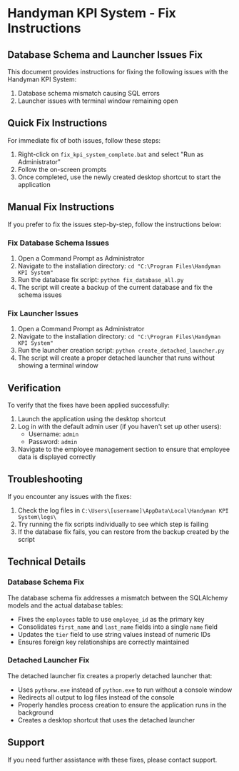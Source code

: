 # Handyman KPI System - Fix Instructions

## Database Schema and Launcher Issues Fix

This document provides instructions for fixing the following issues with the Handyman KPI System:

1. Database schema mismatch causing SQL errors
2. Launcher issues with terminal window remaining open

## Quick Fix Instructions

For immediate fix of both issues, follow these steps:

1. Right-click on `fix_kpi_system_complete.bat` and select "Run as Administrator"
2. Follow the on-screen prompts
3. Once completed, use the newly created desktop shortcut to start the application

## Manual Fix Instructions

If you prefer to fix the issues step-by-step, follow the instructions below:

### Fix Database Schema Issues

1. Open a Command Prompt as Administrator
2. Navigate to the installation directory: `cd "C:\Program Files\Handyman KPI System"`
3. Run the database fix script: `python fix_database_all.py`
4. The script will create a backup of the current database and fix the schema issues

### Fix Launcher Issues

1. Open a Command Prompt as Administrator
2. Navigate to the installation directory: `cd "C:\Program Files\Handyman KPI System"`
3. Run the launcher creation script: `python create_detached_launcher.py`
4. The script will create a proper detached launcher that runs without showing a terminal window

## Verification

To verify that the fixes have been applied successfully:

1. Launch the application using the desktop shortcut
2. Log in with the default admin user (if you haven't set up other users):
   - Username: `admin`
   - Password: `admin`
3. Navigate to the employee management section to ensure that employee data is displayed correctly

## Troubleshooting

If you encounter any issues with the fixes:

1. Check the log files in `C:\Users\[username]\AppData\Local\Handyman KPI System\logs\`
2. Try running the fix scripts individually to see which step is failing
3. If the database fix fails, you can restore from the backup created by the script

## Technical Details

### Database Schema Fix

The database schema fix addresses a mismatch between the SQLAlchemy models and the actual database tables:

- Fixes the `employees` table to use `employee_id` as the primary key
- Consolidates `first_name` and `last_name` fields into a single `name` field
- Updates the `tier` field to use string values instead of numeric IDs
- Ensures foreign key relationships are correctly maintained

### Detached Launcher Fix

The detached launcher fix creates a properly detached launcher that:

- Uses `pythonw.exe` instead of `python.exe` to run without a console window
- Redirects all output to log files instead of the console
- Properly handles process creation to ensure the application runs in the background
- Creates a desktop shortcut that uses the detached launcher

## Support

If you need further assistance with these fixes, please contact support.
